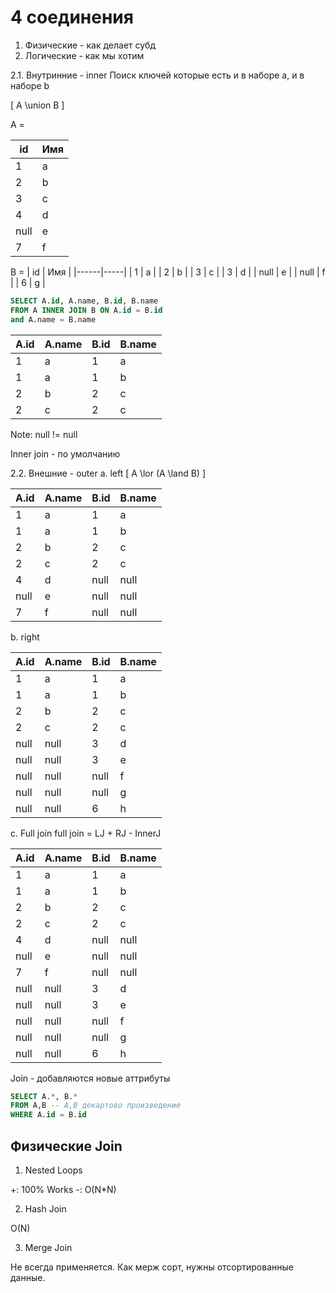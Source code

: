# 4 соединения

1. Физические - как делает субд
2. Логические - как мы хотим

2.1. Внутринние - inner
Поиск ключей которые есть и в наборе а, и в наборе b

\[ A \union B \]

A =

| id   | Имя |
|------|-----|
| 1    | a   |
| 2    | b   |
| 3    | c   |
| 4    | d   |
| null | e   |
| 7    | f   |

B =
| id   | Имя |
|------|-----|
| 1    | a   |
| 2    | b   |
| 3    | c   |
| 3    | d   |
| null | e   |
| null | f   |
| 6    | g   |

```sql
SELECT A.id, A.name, B.id, B.name
FROM A INNER JOIN B ON A.id = B.id
and A.name = B.name
```

| A.id | A.name | B.id | B.name |
|------|--------|------|--------|
| 1    | a      | 1    | a      |
| 1    | a      | 1    | b      |
| 2    | b      | 2    | c      |
| 2    | c      | 2    | c      |

Note: null != null

Inner join - по умолчанию

2.2. Внешние - outer 
a. left
\[ A \lor (A \land B) \]

| A.id | A.name | B.id | B.name |
|------|--------|------|--------|
| 1    | a      | 1    | a      |
| 1    | a      | 1    | b      |
| 2    | b      | 2    | c      |
| 2    | c      | 2    | c      |
| 4    | d      | null | null   |
| null | e      | null | null   |
| 7    | f      | null | null   |

b. right

| A.id | A.name | B.id | B.name |
|------|--------|------|--------|
| 1    | a      | 1    | a      |
| 1    | a      | 1    | b      |
| 2    | b      | 2    | c      |
| 2    | c      | 2    | c      |
| null | null   | 3    | d      |
| null | null   | 3    | e      |
| null | null   | null | f      |
| null | null   | null | g      |
| null | null   | 6    | h      |

c. Full join
full join = LJ + RJ - InnerJ

| A.id | A.name | B.id | B.name |
|------|--------|------|--------|
| 1    | a      | 1    | a      |
| 1    | a      | 1    | b      |
| 2    | b      | 2    | c      |
| 2    | c      | 2    | c      |
| 4    | d      | null | null   |
| null | e      | null | null   |
| 7    | f      | null | null   |
| null | null   | 3    | d      |
| null | null   | 3    | e      |
| null | null   | null | f      |
| null | null   | null | g      |
| null | null   | 6    | h      |

Join - добавляются новые аттрибуты

```sql
SELECT A.*, B.*
FROM A,B -- A,B декартово произведение
WHERE A.id = B.id
```

## Физические Join

1) Nested Loops

+: 100% Works
-: O(N*N) 

2) Hash Join

O(N)

3) Merge Join

Не всегда применяется. Как мерж сорт, нужны отсортированные данные.

